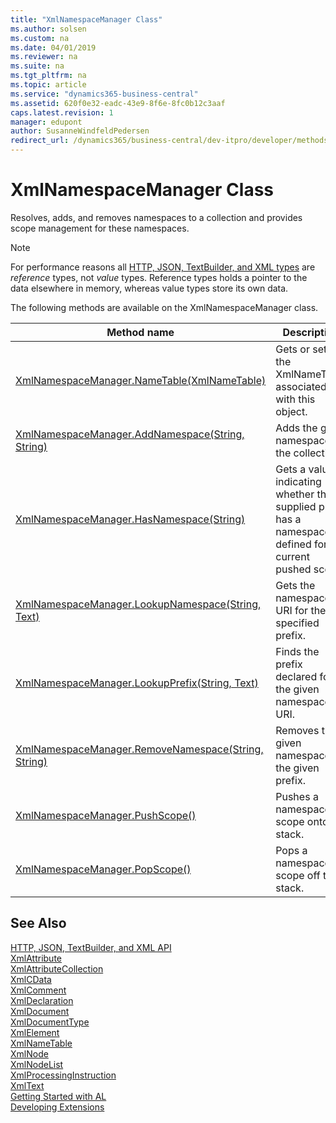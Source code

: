 ```yaml
---
title: "XmlNamespaceManager Class"
ms.author: solsen
ms.custom: na
ms.date: 04/01/2019
ms.reviewer: na
ms.suite: na
ms.tgt_pltfrm: na
ms.topic: article
ms.service: "dynamics365-business-central"
ms.assetid: 620f0e32-eadc-43e9-8f6e-8fc0b12c3aaf
caps.latest.revision: 1
manager: edupont
author: SusanneWindfeldPedersen
redirect_url: /dynamics365/business-central/dev-itpro/developer/methods-auto/library
---
```

<!--This topic is deprected, see redirection URL-->

 

# XmlNamespaceManager Class
Resolves, adds, and removes namespaces to a collection and provides scope management for these namespaces.

> [!NOTE]
> For performance reasons all [HTTP, JSON, TextBuilder, and XML types](../devenv-restapi-overview.md) are *reference* types, not *value* types. Reference types holds a pointer to the data elsewhere in memory, whereas value types store its own data.

The following methods are available on the XmlNamespaceManager class.  
  
|Method name|Description|  
|-----------|-----------|  
|[XmlNamespaceManager.NameTable(XmlNameTable)](xmlnamespacemanager-nametable-property.md)|Gets or sets the XmlNameTable associated with this object.|  
|[XmlNamespaceManager.AddNamespace(String, String)](xmlnamespacemanager-addnamespace-method.md)|Adds the given namespace to the collection.|  
|[XmlNamespaceManager.HasNamespace(String)](xmlnamespacemanager-hasnamespace-method.md)|Gets a value indicating whether the supplied prefix has a namespace defined for the current pushed scope.|  
|[XmlNamespaceManager.LookupNamespace(String, Text)](xmlnamespacemanager-lookupnamespace-method.md)|Gets the namespace URI for the specified prefix.|  
|[XmlNamespaceManager.LookupPrefix(String, Text)](xmlnamespacemanager-lookupprefix-method.md)|Finds the prefix declared for the given namespace URI.|  
|[XmlNamespaceManager.RemoveNamespace(String, String)](xmlnamespacemanager-removenamespace-method.md)|Removes the given namespace for the given prefix.|  
|[XmlNamespaceManager.PushScope()](xmlnamespacemanager-pushscope-method.md)|Pushes a namespace scope onto the stack.|  
|[XmlNamespaceManager.PopScope()](xmlnamespacemanager-popscope-method.md)|Pops a namespace scope off the stack.|  

## See Also
[HTTP, JSON, TextBuilder, and XML API](../devenv-restapi-overview.md)  
[XmlAttribute](xmlattribute-class.md)  
[XmlAttributeCollection](xmlattributecollection-class.md)  
[XmlCData](xmlcdata-class.md)  
[XmlComment](xmlcomment-class.md)  
[XmlDeclaration](xmldeclaration-class.md)  
[XmlDocument](xmldocument-class.md)  
[XmlDocumentType](xmldocument-class.md)  
[XmlElement](xmlelement-class.md)  
[XmlNameTable](xmlnametable-class.md)  
[XmlNode](xmlnode-class.md)  
[XmlNodeList](xmlnodelist-class.md)  
[XmlProcessingInstruction](xmlprocessinginstruction-class.md)  
[XmlText](xmltext-class.md)  
[Getting Started with AL](../devenv-get-started.md)  
[Developing Extensions](../devenv-dev-overview.md)  
